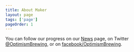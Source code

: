 ```yaml
---
title: About Maker
layout: page
tags: ['page']
pageOrder: 1
---
```


You can follow our progress on our [News](/news/) page, on Twitter [@OptimismBrewing](http://twitter.com/OptimismBrewing), or on [facebook/OptimismBrewing](http://facebook.com/OptimismBrewing).
